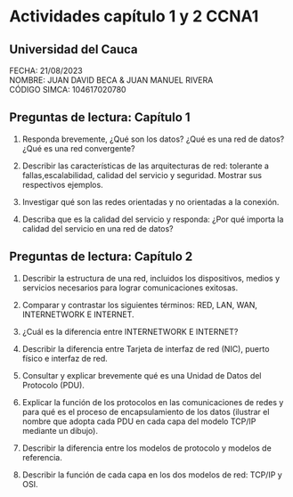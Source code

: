 # Actividades capítulo 1 y 2 CCNA1

## Universidad del Cauca

FECHA: 21/08/2023                                   
NOMBRE: JUAN DAVID BECA & JUAN MANUEL RIVERA        
CÓDIGO SIMCA: 104617020780


## Preguntas de lectura: Capítulo 1                 

1. Responda brevemente, ¿Qué son los datos? ¿Qué es una red de datos? ¿Qué es una red convergente?

2. Describir las características de las arquitecturas de red: tolerante a fallas,escalabilidad, calidad del servicio y seguridad. Mostrar sus respectivos ejemplos.

3. Investigar qué son las redes orientadas y no orientadas a la conexión.

4. Describa que es la calidad del servicio y responda: ¿Por qué importa la calidad del servicio en una red de datos?

## Preguntas de lectura: Capítulo 2

1. Describir la estructura de una red, incluidos los dispositivos, medios y servicios necesarios para lograr comunicaciones exitosas.

2. Comparar y contrastar los siguientes términos: RED, LAN, WAN, INTERNETWORK E INTERNET.

3. ¿Cuál es la diferencia entre INTERNETWORK E INTERNET?

4. Describir la diferencia entre Tarjeta de interfaz de red (NIC), puerto físico e interfaz de red.

6. Consultar y explicar brevemente qué es una Unidad de Datos del Protocolo (PDU).

7. Explicar la función de los protocolos en las comunicaciones de redes y para qué es el proceso de encapsulamiento de los datos (ilustrar el nombre que adopta cada PDU en cada capa del modelo TCP/IP mediante un dibujo).

8. Describir la diferencia entre los modelos de protocolo y modelos de referencia.

9. Describir la función de cada capa en los dos modelos de red: TCP/IP y OSI.
